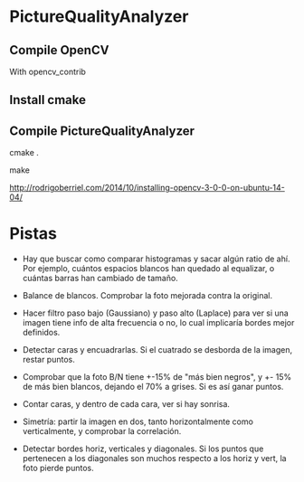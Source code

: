 # PictureQualityAnalyzer

## Compile OpenCV

With opencv_contrib

## Install cmake

## Compile PictureQualityAnalyzer

cmake .

make


http://rodrigoberriel.com/2014/10/installing-opencv-3-0-0-on-ubuntu-14-04/


# Pistas

- Hay que buscar como comparar histogramas y sacar algún ratio de ahí. Por ejemplo, cuántos espacios blancos han quedado al equalizar, o cuántas barras han cambiado de tamaño.

- Balance de blancos. Comprobar la foto mejorada contra la original.

- Hacer filtro paso bajo (Gaussiano) y paso alto (Laplace) para ver si una imagen tiene info de alta frecuencia o no, lo cual implicaría bordes mejor definidos.



- Detectar caras y encuadrarlas. Si el cuatrado se desborda de la imagen, restar puntos.

- Comprobar que la foto B/N tiene +-15% de "más bien negros", y +- 15% de más bien blancos, dejando el 70% a grises. Si es así ganar puntos.

- Contar caras, y dentro de cada cara, ver si hay sonrisa.

- Simetría: partir la imagen en dos, tanto horizontalmente como verticalmente, y comprobar la correlación.

- Detectar bordes horiz, verticales y diagonales. Si los puntos que pertenecen a los diagonales son muchos respecto a los horiz y vert, la foto pierde puntos.


